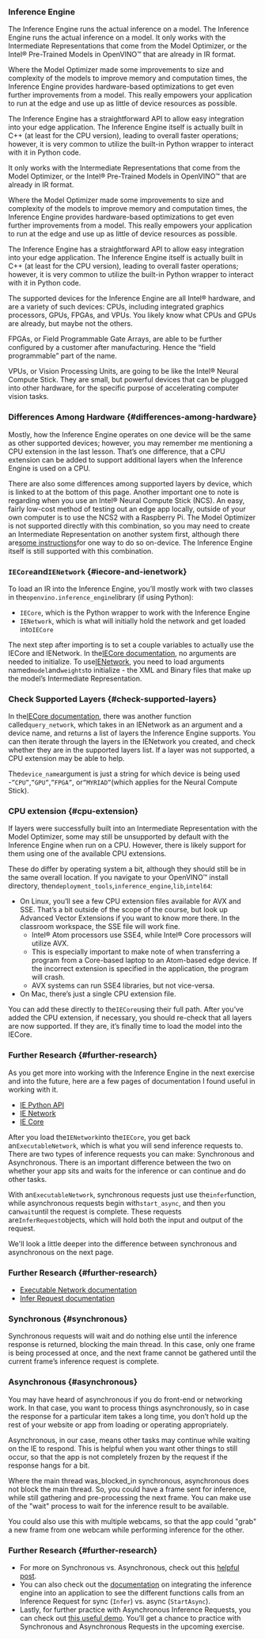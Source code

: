 ### Inference Engine

The Inference Engine runs the actual inference on a model. The Inference Engine runs the actual inference on a model. It only works with the Intermediate Representations that come from the Model Optimizer, or the Intel® Pre-Trained Models in OpenVINO™ that are already in IR format.

Where the Model Optimizer made some improvements to size and complexity of the models to improve memory and computation times, the Inference Engine provides hardware-based optimizations to get even further improvements from a model. This really empowers your application to run at the edge and use up as little of device resources as possible.

The Inference Engine has a straightforward API to allow easy integration into your edge application. The Inference Engine itself is actually built in C++ \(at least for the CPU version\), leading to overall faster operations; however, it is very common to utilize the built-in Python wrapper to interact with it in Python code.

It only works with the Intermediate Representations that come from the Model Optimizer, or the Intel® Pre-Trained Models in OpenVINO™ that are already in IR format.

Where the Model Optimizer made some improvements to size and complexity of the models to improve memory and computation times, the Inference Engine provides hardware-based optimizations to get even further improvements from a model. This really empowers your application to run at the edge and use up as little of device resources as possible.

The Inference Engine has a straightforward API to allow easy integration into your edge application. The Inference Engine itself is actually built in C++ \(at least for the CPU version\), leading to overall faster operations; however, it is very common to utilize the built-in Python wrapper to interact with it in Python code.

The supported devices for the Inference Engine are all Intel® hardware, and are a variety of such devices: CPUs, including integrated graphics processors, GPUs, FPGAs, and VPUs. You likely know what CPUs and GPUs are already, but maybe not the others.

FPGAs, or Field Programmable Gate Arrays, are able to be further configured by a customer after manufacturing. Hence the “field programmable” part of the name.

VPUs, or Vision Processing Units, are going to be like the Intel® Neural Compute Stick. They are small, but powerful devices that can be plugged into other hardware, for the specific purpose of accelerating computer vision tasks.

### Differences Among Hardware {#differences-among-hardware}

Mostly, how the Inference Engine operates on one device will be the same as other supported devices; however, you may remember me mentioning a CPU extension in the last lesson. That’s one difference, that a CPU extension can be added to support additional layers when the Inference Engine is used on a CPU.

There are also some differences among supported layers by device, which is linked to at the bottom of this page. Another important one to note is regarding when you use an Intel® Neural Compute Stick \(NCS\). An easy, fairly low-cost method of testing out an edge app locally, outside of your own computer is to use the NCS2 with a Raspberry Pi. The Model Optimizer is not supported directly with this combination, so you may need to create an Intermediate Representation on another system first, although there are[some instructions](https://software.intel.com/en-us/articles/model-downloader-optimizer-for-openvino-on-raspberry-pi)for one way to do so on-device. The Inference Engine itself is still supported with this combination.

### `IECore`and`IENetwork` {#iecore-and-ienetwork}

To load an IR into the Inference Engine, you’ll mostly work with two classes in the`openvino.inference_engine`library \(if using Python\):

* `IECore`, which is the Python wrapper to work with the Inference Engine
* `IENetwork`, which is what will initially hold the network and get loaded into`IECore`

The next step after importing is to set a couple variables to actually use the IECore and IENetwork. In the[IECore documentation](https://docs.openvinotoolkit.org/2019_R3/classie__api_1_1IECore.html), no arguments are needed to initialize. To use[IENetwork](https://docs.openvinotoolkit.org/2019_R3/classie__api_1_1IENetwork.html), you need to load arguments named`model`and`weights`to initialize - the XML and Binary files that make up the model’s Intermediate Representation.

### Check Supported Layers {#check-supported-layers}

In the[IECore documentation](https://docs.openvinotoolkit.org/2019_R3/classie__api_1_1IECore.html), there was another function called`query_network`, which takes in an IENetwork as an argument and a device name, and returns a list of layers the Inference Engine supports. You can then iterate through the layers in the IENetwork you created, and check whether they are in the supported layers list. If a layer was not supported, a CPU extension may be able to help.

The`device_name`argument is just a string for which device is being used -`”CPU”`,`”GPU”`,`”FPGA”`, or`”MYRIAD”`\(which applies for the Neural Compute Stick\).

### CPU extension {#cpu-extension}

If layers were successfully built into an Intermediate Representation with the Model Optimizer, some may still be unsupported by default with the Inference Engine when run on a CPU. However, there is likely support for them using one of the available CPU extensions.

These do differ by operating system a bit, although they should still be in the same overall location. If you navigate to your OpenVINO™ install directory, then`deployment_tools`,`inference_engine`,`lib`,`intel64`:

* On Linux, you’ll see a few CPU extension files available for AVX and SSE. That’s a bit outside of the scope of the course, but look up Advanced Vector Extensions if you want to know more there. In the classroom workspace, the SSE file will work fine.
  * Intel® Atom processors use SSE4, while Intel® Core processors will utilize AVX.
  * This is especially important to make note of when transferring a program from a Core-based laptop to an Atom-based edge device. If the incorrect extension is specified in the application, the program will crash.
  * AVX systems can run SSE4 libraries, but not vice-versa.
* On Mac, there’s just a single CPU extension file.

You can add these directly to the`IECore`using their full path. After you’ve added the CPU extension, if necessary, you should re-check that all layers are now supported. If they are, it’s finally time to load the model into the IECore.

### Further Research {#further-research}

As you get more into working with the Inference Engine in the next exercise and into the future, here are a few pages of documentation I found useful in working with it.

* [IE Python API](https://docs.openvinotoolkit.org/2019_R3/ie_python_api.html)
* [IE Network](https://docs.openvinotoolkit.org/2019_R3/classie__api_1_1IENetwork.html)
* [IE Core](https://docs.openvinotoolkit.org/2019_R3/classie__api_1_1IECore.html)

After you load the`IENetwork`into the`IECore`, you get back an`ExecutableNetwork`, which is what you will send inference requests to. There are two types of inference requests you can make: Synchronous and Asynchronous. There is an important difference between the two on whether your app sits and waits for the inference or can continue and do other tasks.

With an`ExecutableNetwork`, synchronous requests just use the`infer`function, while asynchronous requests begin with`start_async`, and then you can`wait`until the request is complete. These requests are`InferRequest`objects, which will hold both the input and output of the request.

We'll look a little deeper into the difference between synchronous and asynchronous on the next page.

### Further Research {#further-research}

* [Executable Network documentation](https://docs.openvinotoolkit.org/2019_R3/classie__api_1_1ExecutableNetwork.html)
* [Infer Request documentation](https://docs.openvinotoolkit.org/2019_R3/classie__api_1_1InferRequest.html)

### Synchronous {#synchronous}

Synchronous requests will wait and do nothing else until the inference response is returned, blocking the main thread. In this case, only one frame is being processed at once, and the next frame cannot be gathered until the current frame’s inference request is complete.

### Asynchronous {#asynchronous}

You may have heard of asynchronous if you do front-end or networking work. In that case, you want to process things asynchronously, so in case the response for a particular item takes a long time, you don’t hold up the rest of your website or app from loading or operating appropriately.

Asynchronous, in our case, means other tasks may continue while waiting on the IE to respond. This is helpful when you want other things to still occur, so that the app is not completely frozen by the request if the response hangs for a bit.

Where the main thread was\_blocked\_in synchronous, asynchronous does not block the main thread. So, you could have a frame sent for inference, while still gathering and pre-processing the next frame. You can make use of the "wait" process to wait for the inference result to be available.

You could also use this with multiple webcams, so that the app could "grab" a new frame from one webcam while performing inference for the other.

### Further Research {#further-research}

* For more on Synchronous vs. Asynchronous, check out this [helpful post](https://whatis.techtarget.com/definition/synchronous-asynchronous-API).
* You can also check out the [documentation](https://docs.openvinotoolkit.org/2019_R3/_docs_IE_DG_Integrate_with_customer_application_new_API.html) on integrating the inference engine into an application to see the different functions calls from an Inference Request for sync \(`Infer`\) vs. async \(`StartAsync`\).
* Lastly, for further practice with Asynchronous Inference Requests, you can check out [this useful demo](https://github.com/opencv/open_model_zoo/blob/master/demos/object_detection_demo_ssd_async/README.md). You’ll get a chance to practice with Synchronous and Asynchronous Requests in the upcoming exercise.



